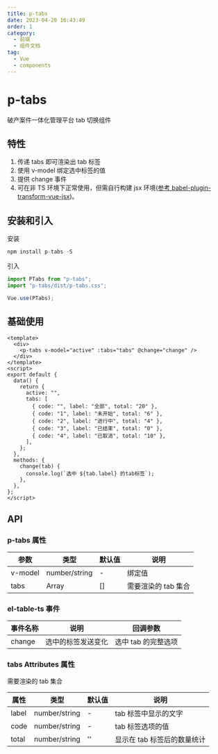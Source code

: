 ```yaml
---
title: p-tabs
date: 2023-04-20 16:43:49
order: 1
category:
  - 前端
  - 组件文档
tag:
  - Vue
  - components
---
```


# p-tabs

破产案件一体化管理平台 tab 切换组件

## 特性

1. 传递 tabs 即可渲染出 tab 标签
2. 使用 v-model 绑定选中标签的值
3. 提供 change 事件
4. 可在非 TS 环境下正常使用，但需自行构建 jsx 环境([参考 babel-plugin-transform-vue-jsx](https://github.com/vuejs/babel-plugin-transform-vue-jsx))。

## 安装和引入

安装

```js
npm install p-tabs -S
```

引入

```js
import PTabs from "p-tabs";
import "p-tabs/dist/p-tabs.css";

Vue.use(PTabs);
```

## 基础使用

```vue
<template>
  <div>
    <p-tabs v-model="active" :tabs="tabs" @change="change" />
  </div>
</template>
<script>
export default {
  data() {
    return {
      active: "",
      tabs: [
        { code: "", label: "全部", total: "20" },
        { code: "1", label: "未开始", total: "6" },
        { code: "2", label: "进行中", total: "4" },
        { code: "3", label: "已结束", total: "0" },
        { code: "4", label: "已取消", total: "10" },
      ],
    };
  },
  methods: {
    change(tab) {
      console.log(`选中 ${tab.label} 的tab标签`);
    },
  },
};
</script>
```

## API

### p-tabs 属性

| 参数    | 类型          | 默认值 | 说明                |
| ------- | ------------- | ------ | ------------------- |
| v-model | number/string | -      | 绑定值              |
| tabs    | Array         | []     | 需要渲染的 tab 集合 |

### el-table-ts 事件

| 事件名称 | 说明               | 回调参数            |
| -------- | ------------------ | ------------------- |
| change   | 选中的标签发送变化 | 选中 tab 的完整选项 |

### tabs Attributes 属性

需要渲染的 tab 集合

| 属性  | 类型          | 默认值 | 说明                        |
| ----- | ------------- | ------ | --------------------------- |
| label | number/string | -      | tab 标签中显示的文字        |
| code  | number/string | -      | tab 标签选项的值            |
| total | number/string | ''     | 显示在 tab 标签后的数量统计 |
